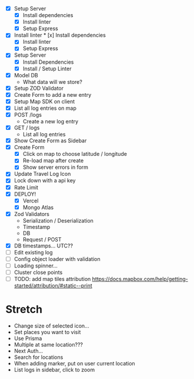 
  * [x] Setup Server
    * [x] Install dependencies
    * [x] Install linter
    * [x] Setup Express
  * [x] Install linter * [x] Install dependencies
    * [x] Install linter
    * [x] Setup Express

* [x] Setup Server
  * [x] Install Dependencies
  * [x] Install / Setup Linter
* [x] Model DB
  * What data will we store?
* [x] Setup ZOD Validator
* [x] Create Form to add a new entry
* [x] Setup Map SDK on client
* [x] List all log entries on map
* [x] POST /logs
  * Create a new log entry
* [x] GET / logs
  * List all log entries
* [x] Show Create Form as Sidebar
* [x] Create Form
  * [x] Click on map to choose latitude / longitude
  * [x] Re-load map after create
  * [x] Show server errors in form
* [x] Update Travel Log Icon
* [x] Lock down with a api key
* [x] Rate Limit
* [x] DEPLOY!
  * [x] Vercel
  * [x] Mongo Atlas
* [x] Zod Validators
  * Serialization / Deserialization
  * Timestamp
  * DB
  * Request / POST
* [x] DB timestamps... UTC??
* [ ] Edit existing log
* [ ] Config object loader with validation
* [ ] Loading spinner...
* [ ] Cluster close points
* [ ] TODO: add map tiles attribution https://docs.mapbox.com/help/getting-started/attribution/#static--print

# Stretch

* Change size of selected icon...
* Set places you want to visit
* Use Prisma
* Multiple at same location???
* Next Auth...
* Search for locations
* When adding marker, put on user current location
* List logs in sidebar, click to zoom
